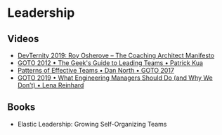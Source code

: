 # Leadership

## Videos

- [DevTernity 2019: Roy Osherove – The Coaching Architect Manifesto](https://www.youtube.com/watch?v=XgAJyC5keU0)
- [GOTO 2012 • The Geek's Guide to Leading Teams • Patrick Kua](https://www.youtube.com/watch?v=N9UPW-2wL5U)
- [Patterns of Effective Teams • Dan North • GOTO 2017](https://www.youtube.com/watch?v=lvs7VEsQzKY)
- [GOTO 2019 • What Engineering Managers Should Do (and Why We Don’t) • Lena Reinhard](https://www.youtube.com/watch?v=Q_bJVokYLRI)

## Books

- Elastic Leadership: Growing Self-Organizing Teams

